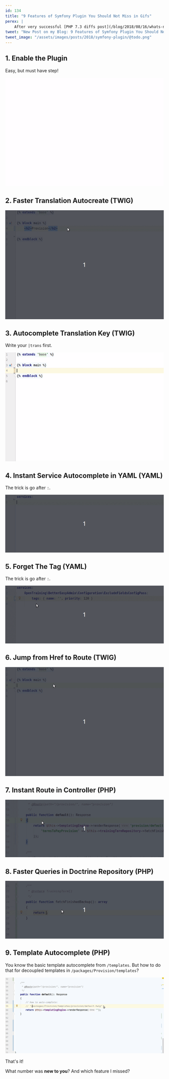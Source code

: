 ```yaml
---
id: 134
title: "9 Features of Symfony Plugin You Should Not Miss in Gifs"
perex: |
    After very successful [PHP 7.3 diffs post](/blog/2018/08/16/whats-new-in-php-73-in-30-seconds-in-diffs/), let's dive to gifs of [Symfony Plugin](https://plugins.jetbrains.com/plugin/7219-symfony-plugin). You might know them, but they **might surprise you like they did surprise me**. Let's go! 
tweet: "New Post on my Blog: 9 Features of Symfony Plugin You Should Not Miss in Gifs #phpstorm #symfony #gifs #learnIn30secs"
tweet_image: "/assets/images/posts/2018/symfony-plugin/@todo.png"
---
```


## 1. Enable the Plugin

Easy, but must have step!

<img src="/assets/images/posts/2018/symfony-plugin/enable.gif" class="img-thumbnail">

<br>

## 2. Faster Translation Autocreate (TWIG)

<img src="/assets/images/posts/2018/symfony-plugin/translate-add-key.gif" class="img-thumbnail">

<br>

## 3. Autocomplete Translation Key (TWIG)

Write your `|trans` first.

<img src="/assets/images/posts/2018/symfony-plugin/translate-autocomplete.gif" class="img-thumbnail">
 
<br>

## 4. Instant Service Autocomplete in YAML  (YAML)

The trick is go after `:`.

<img src="/assets/images/posts/2018/symfony-plugin/yaml-class.gif" class="img-thumbnail">

<br>

## 5. Forget The Tag (YAML) 

The trick is go after `:`.

<img src="/assets/images/posts/2018/symfony-plugin/yaml-tag.gif" class="img-thumbnail">

<br>

## 6. Jump from Href to Route (TWIG)

<img src="/assets/images/posts/2018/symfony-plugin/route-in-twig.gif" class="img-thumbnail">

<br>

## 7. Instant Route in Controller (PHP)

<img src="/assets/images/posts/2018/symfony-plugin/route-in-php.gif" class="img-thumbnail">

<br>

## 8. Faster Queries in Doctrine Repository (PHP)

<img src="/assets/images/posts/2018/symfony-plugin/doctrine-query-autocomplete.gif" class="img-thumbnail">

<br>

## 9. Template Autocomplete (PHP)

You know the basic template autocomplete from `/templates`. But how to do that for decoupled templates in `/packages/Provision/templates`?

<img src="/assets/images/posts/2018/symfony-plugin/template-elsewhere.gif" class="img-thumbnail">

<br>

That's it!

What number was **new to you**? And which feature I missed?
